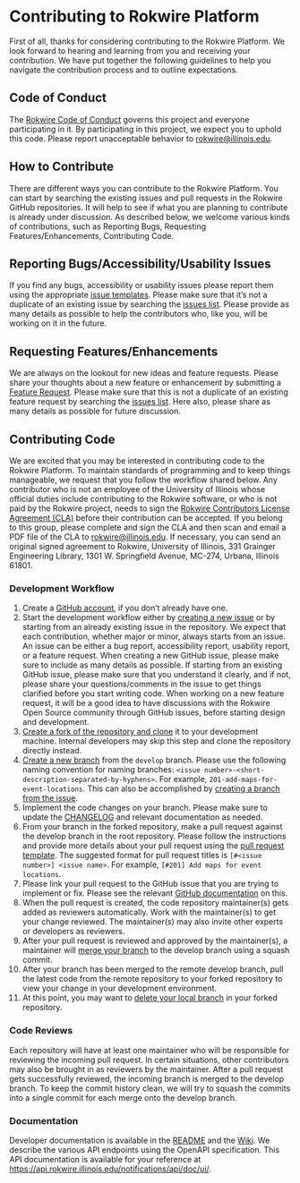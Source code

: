 # Contributing to Rokwire Platform

First of all, thanks for considering contributing to the Rokwire Platform. We look forward to hearing and learning from you and receiving your contribution. We have put together the following guidelines to help you navigate the contribution process and to outline expectations.

## Code of Conduct

The [Rokwire Code of Conduct](CODE_OF_CONDUCT.md) governs this project and everyone participating in it. By participating in this project, we expect you to uphold this code. Please report unacceptable behavior to rokwire@illinois.edu.

## How to Contribute

There are different ways you can contribute to the Rokwire Platform. You can start by searching the existing issues and pull requests in the Rokwire GitHub repositories. It will help to see if what you are planning to contribute is already under discussion. As described below, we welcome various kinds of contributions, such as Reporting Bugs, Requesting Features/Enhancements, Contributing Code.

## Reporting Bugs/Accessibility/Usability Issues

If you find any bugs, accessibility or usability issues please report them using the appropriate [issue templates](https://github.com/rokwire/notifications-building-block/issues/new/choose). Please make sure that it’s not a duplicate of an existing issue by searching the [issues list](https://github.com/rokwire/notifications-building-block/issues). Please provide as many details as possible to help the contributors who, like you, will be working on it in the future.

## Requesting Features/Enhancements

We are always on the lookout for new ideas and feature requests. Please share your thoughts about a new feature or enhancement by submitting a [Feature Request](https://github.com/rokwire/notifications-building-block/issues/new?assignees=&labels=enhancement&template=feature_request.md&title=%5BFEATURE%5D). Please make sure that this is not a duplicate of an existing feature request by searching the [issues list](https://github.com/rokwire/notifications-building-block/issues). Here also, please share as many details as possible for future discussion.

## Contributing Code

We are excited that you may be interested in contributing code to the Rokwire Platform. To maintain standards of programming and to keep things manageable, we request that you follow the workflow shared below. Any contributor who is not an employee of the University of Illinois whose official duties include contributing to the Rokwire software, or who is not paid by the Rokwire project, needs to sign the [Rokwire Contributors License Agreement (CLA)](https://rokwire.org/rokwire_cla) before their contribution can be accepted. If you belong to this group, please complete and sign the CLA and then scan and email a PDF file of the CLA to rokwire@illinois.edu. If necessary, you can send an original signed agreement to Rokwire, University of Illinois, 331 Grainger Engineering Library, 1301 W. Springfield Avenue, MC-274, Urbana, Illinois 61801.

### Development Workflow
 
1. Create a [GitHub account](https://github.com/join), if you don’t already have one.
2. Start the development workflow either by [creating a new issue](https://docs.github.com/en/free-pro-team@latest/github/managing-your-work-on-github/creating-an-issue) or by starting from an already existing issue in the repository. We expect that each contribution, whether major or minor, always starts from an issue. An issue can be either a bug report, accessibility report, usability report, or a feature request. When creating a new GitHub issue, please make sure to include as many details as possible. If starting from an existing GitHub issue, please make sure that you understand it clearly, and if not, please share your questions/comments in the issue to get things clarified before you start writing code. When working on a new feature request, it will be a good idea to have discussions with the Rokwire Open Source community through GitHub issues, before starting design and development.
3. [Create a fork of the repository and clone](https://docs.github.com/en/free-pro-team@latest/github/getting-started-with-github/fork-a-repo) it to your development machine. Internal developers may skip this step and clone the repository directly instead.
4. [Create a new branch](https://docs.github.com/en/free-pro-team@latest/github/collaborating-with-issues-and-pull-requests/creating-and-deleting-branches-within-your-repository#creating-a-branch) from the `develop` branch. Please use the following naming convention for naming branches: `<issue number>-<short-description-separated-by-hyphens>`. For example, `201-add-maps-for-event-locations`. This can also be accomplished by [creating a branch from the issue](https://docs.github.com/en/issues/tracking-your-work-with-issues/creating-a-branch-for-an-issue).
5. Implement the code changes on your branch. Please make sure to update the [CHANGELOG](CHANGELOG.md) and relevant documentation as needed.
6. From your branch in the forked repository, make a pull request against the develop branch in the root repository. Please follow the instructions and provide more details about your pull request using the [pull request template](.github/pull_request_template.md). The suggested format for pull request titles is `[#<issue number>] <issue name>`. For example, `[#201] Add maps for event locations`.
7. Please link your pull request to the GitHub issue that you are trying to implement or fix. Please see the relevant [GitHub documentation](https://docs.github.com/en/github/managing-your-work-on-github/linking-a-pull-request-to-an-issue) on this.
8. When the pull request is created, the code repository maintainer(s) gets added as reviewers automatically. Work with the maintainer(s) to get your change reviewed. The maintainer(s) may also invite other experts or developers as reviewers.
9. After your pull request is reviewed and approved by the maintainer(s), a maintainer will [merge your branch](https://docs.github.com/en/free-pro-team@latest/github/collaborating-with-issues-and-pull-requests/merging-a-pull-request#merging-a-pull-request-on-github) to the develop branch using a squash commit.
10. After your branch has been merged to the remote develop branch, pull the latest code from the remote repository to your forked repository to view your change in your development environment.
11. At this point, you may want to [delete your local branch](https://docs.github.com/en/free-pro-team@latest/github/collaborating-with-issues-and-pull-requests/creating-and-deleting-branches-within-your-repository#deleting-a-branch) in your forked repository.

### Code Reviews

Each repository will have at least one maintainer who will be responsible for reviewing the incoming pull request. In certain situations, other contributors may also be brought in as reviewers by the maintainer. After a pull request gets successfully reviewed, the incoming branch is merged to the develop branch. To keep the commit history clean, we will try to squash the commits into a single commit for each merge onto the develop branch.

### Documentation

Developer documentation is available in the [README](README.md) and the [Wiki](https://github.com/rokwire/notifications-building-block/wiki). We describe the various API endpoints using the OpenAPI specification. This API documentation is available for your reference at https://api.rokwire.illinois.edu/notifications/api/doc/ui/.